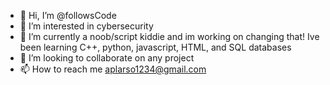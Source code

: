 - 👋 Hi, I’m @followsCode
- 👀 I’m interested in cybersecurity
- 🌱 I’m currently a noob/script kiddie and im working on changing that! Ive been learning C++, python, javascript, HTML, and SQL databases
- 💞️ I’m looking to collaborate on any project
- 📫 How to reach me aplarso1234@gmail.com

<!---
followsCode/followsCode is a ✨ special ✨ repository because its `README.md` (this file) appears on your GitHub profile.
You can click the Preview link to take a look at your changes.
--->

